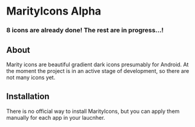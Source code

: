 # MarityIcons Alpha

### 8 icons are already done! The rest are in progress...!

## About

Marity icons are beautiful gradient dark icons presumably for Android. At the moment the project is in an active stage of development, so there are not many icons yet.

## Installation

There is no official way to install MarityIcons, but you can apply them manually for each app in your laucnher.
